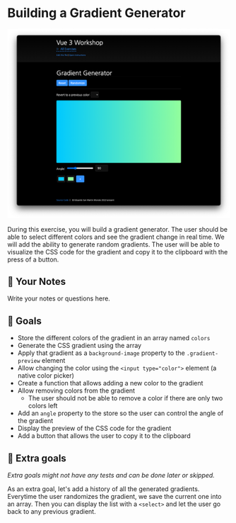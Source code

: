 # Building a Gradient Generator

![Gradient Generator](../.internal/screenshot.png)

During this exercise, you will build a gradient generator. The user should be able to select different colors and see
the gradient change in real time. We will add the ability to generate random gradients. The user will be able to
visualize the CSS code for the gradient and copy it to the clipboard with the press of a button.

## 📝 Your Notes

Write your notes or questions here.

## 🎯 Goals

- Store the different colors of the gradient in an array named `colors`
- Generate the CSS gradient using the array
- Apply that gradient as a `background-image` property to the `.gradient-preview` element
- Allow changing the color using the `<input type="color">` element (a native color picker)
- Create a function that allows adding a new color to the gradient
- Allow removing colors from the gradient
  - The user should not be able to remove a color if there are only two colors left
- Add an `angle` property to the store so the user can control the angle of the gradient
- Display the preview of the CSS code for the gradient
- Add a button that allows the user to copy it to the clipboard

## 💪 Extra goals

_Extra goals might not have any tests and can be done later or skipped._

As an extra goal, let's add a history of all the generated gradients. Everytime the user randomizes the gradient, we save the current one into an array. Then you can display the list with a `<select>` and let the user go back to any previous gradient.
